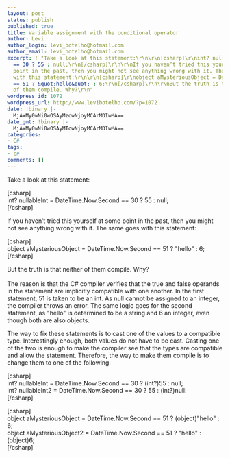 ```yaml
---
layout: post
status: publish
published: true
title: Variable assignment with the conditional operator
author: Levi
author_login: levi_botelho@hotmail.com
author_email: levi_botelho@hotmail.com
excerpt: ! "Take a look at this statement:\r\n\r\n[csharp]\r\nint? nullableInt = DateTime.Now.Second
  == 30 ? 55 : null;\r\n[/csharp]\r\n\r\nIf you haven’t tried this yourself at some
  point in the past, then you might not see anything wrong with it. The same goes
  with this statement:\r\n\r\n[csharp]\r\nobject aMysteriousObject = DateTime.Now.Second
  == 51 ? &quot;hello&quot; : 6;\r\n[/csharp]\r\n\r\nBut the truth is that neither
  of them compile. Why?\r\n"
wordpress_id: 1072
wordpress_url: http://www.levibotelho.com/?p=1072
date: !binary |-
  MjAxMy0wNi0wOSAyMzowNjoyMCArMDIwMA==
date_gmt: !binary |-
  MjAxMy0wNi0wOSAyMTowNjoyMCArMDIwMA==
categories:
- C#
tags:
- c#
comments: []
---
```

<p>Take a look at this statement:</p>
<p>[csharp]<br />
int? nullableInt = DateTime.Now.Second == 30 ? 55 : null;<br />
[/csharp]</p>
<p>If you haven’t tried this yourself at some point in the past, then you might not see anything wrong with it. The same goes with this statement:</p>
<p>[csharp]<br />
object aMysteriousObject = DateTime.Now.Second == 51 ? &quot;hello&quot; : 6;<br />
[/csharp]</p>
<p>But the truth is that neither of them compile. Why?<br />
<a id="more"></a><a id="more-1072"></a><br />
The reason is that the C# compiler verifies that the true and false operands in the statement are implicitly compatible with one another. In the first statement, 51 is taken to be an int. As null cannot be assigned to an integer, the compiler throws an error. The same logic goes for the second statement, as "hello" is determined to be a string and 6 an integer, even though both are also objects.</p>
<p>The way to fix these statements is to cast one of the values to a compatible type. Interestingly enough, both values do not have to be cast. Casting one of the two is enough to make the compiler see that the types are compatible and allow the statement. Therefore, the way to make them compile is to change them to one of the following:</p>
<p>[csharp]<br />
int? nullableInt = DateTime.Now.Second == 30 ? (int?)55 : null;<br />
int? nullableInt2 = DateTime.Now.Second == 30 ? 55 : (int?)null:<br />
[/csharp]</p>
<p>[csharp]<br />
object aMysteriousObject = DateTime.Now.Second == 51 ? (object)&quot;hello&quot; : 6;<br />
object aMysteriousObject2 = DateTime.Now.Second == 51 ? &quot;hello&quot; : (object)6;<br />
[/csharp]</p>
